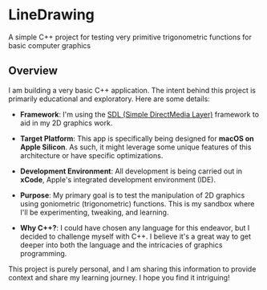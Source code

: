 # LineDrawing
A simple C++ project for testing very primitive trigonometric functions for basic computer graphics

## Overview

I am building a very basic C++ application. The intent behind this project is primarily educational and exploratory. Here are some details:

- **Framework**: I'm using the [SDL (Simple DirectMedia Layer)](https://www.libsdl.org/) framework to aid in my 2D graphics work.
  
- **Target Platform**: This app is specifically being designed for **macOS on Apple Silicon**. As such, it might leverage some unique features of this architecture or have specific optimizations.
  
- **Development Environment**: All development is being carried out in **xCode**, Apple's integrated development environment (IDE).
  
- **Purpose**: My primary goal is to test the manipulation of 2D graphics using goniometric (trigonometric) functions. This is my sandbox where I'll be experimenting, tweaking, and learning.

- **Why C++?**: I could have chosen any language for this endeavor, but I decided to challenge myself with C++. I believe it's a great way to get deeper into both the language and the intricacies of graphics programming.

This project is purely personal, and I am sharing this information to provide context and share my learning journey. I hope you find it intriguing!
